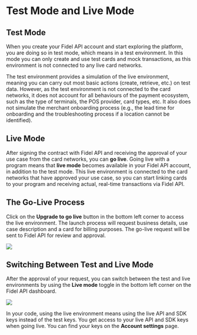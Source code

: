 # Test Mode and Live Mode

## Test Mode

When you create your Fidel API account and start exploring the platform, you are doing so in test mode, which means in a test environment. In this mode you can only create and use test cards and mock transactions, as this environment is not connected to any live card networks.

The test environment provides a simulation of the live environment, meaning you can carry out most basic actions (create, retrieve, etc.) on test data. However, as the test environment is not connected to the card networks, it does not account for all behaviours of the payment ecosystem, such as the type of terminals, the POS provider, card types, etc. It also does not simulate the merchant onboarding process (e.g., the lead time for onboarding and the troubleshooting process if a location cannot be identified).

## Live Mode

After signing the contract with Fidel API and receiving the approval of your use case from the card networks, you can **go live**. Going live with a program means that **live mode** becomes available in your Fidel API account, in addition to the test mode. This live environment is connected to the card networks that have approved your use case, so you can start linking cards to your program and receiving actual, real-time transactions via Fidel API.

## The Go-Live Process

Click on the **Upgrade to go live** button in the bottom left corner to access the live environment. The launch process will request business details, use case description and a card for billing purposes. The go-live request will be sent to Fidel API for review and approval.

![](https://raw.githubusercontent.com/FidelLimited/docs/master/assets/images/upgrade-to-go-live-button.png)

## Switching Between Test and Live Mode

After the approval of your request, you can switch between the test and live environments by using the **Live mode** toggle in the bottom left corner on the Fidel API dashboard.

![](https://raw.githubusercontent.com/FidelLimited/docs/master/assets/images/live-mode-toggle.png)

In your code, using the live environment means using the live API and SDK keys instead of the test keys. You get access to your live API and SDK keys when going live. You can find your keys on the **Account settings** page.
